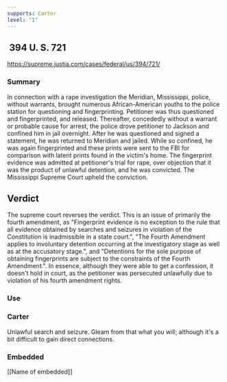 ```yaml
---
supports: Carter
level: "1"
---
```

##  394 U. S. 721

https://supreme.justia.com/cases/federal/us/394/721/

### Summary

In connection with a rape investigation the Meridian, Mississippi, police, without warrants, brought numerous African-American youths to the police station for questioning and fingerprinting. Petitioner was thus questioned and fingerprinted, and released. Thereafter, concededly without a warrant or probable cause for arrest, the police drove petitioner to Jackson and confined him in jail overnight. After he was questioned and signed a statement, he was returned to Meridian and jailed. While so confined, he was again fingerprinted and these prints were sent to the FBI for comparison with latent prints found in the victim's home. The fingerprint evidence was admitted at petitioner's trial for rape, over objection that it was the product of unlawful detention, and he was convicted. The Mississippi Supreme Court upheld the conviction.

## Verdict 
The supreme court reverses the verdict. This is an issue of primarily the fourth amendment, as "Fingerprint evidence is no exception to the rule that all evidence obtained by searches and seizures in violation of the Constitution is inadmissible in a state court.", "The Fourth Amendment applies to involuntary detention occurring at the investigatory stage as well as at the accusatory stage.", and "Detentions for the sole purpose of obtaining fingerprints are subject to the constraints of the Fourth Amendment.". In essence, although they were able to get a confession, it doesn't hold in court, as the petitioner was persecuted unlawfully due to violation of his fourth amendment rights.

### Use

### Carter
Unlawful search and seizure. Gleam from that what you will; although it's a bit difficult to gain direct connections.

### Embedded

[[Name of embedded]]
